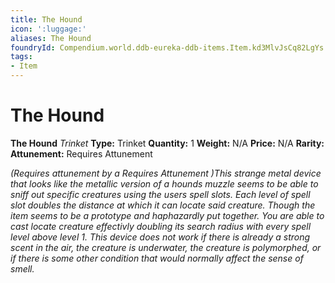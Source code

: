 ```yaml
---
title: The Hound
icon: ':luggage:'
aliases: The Hound
foundryId: Compendium.world.ddb-eureka-ddb-items.Item.kd3MlvJsCq82LgYs
tags:
- Item
---
```


# The Hound

**The Hound**
_Trinket_
**Type:** Trinket
**Quantity:** 1
**Weight:** N/A
**Price:** N/A
**Rarity:** 
**Attunement:** Requires Attunement

*<div class="item-attunement"><i>(Requires attunement by a Requires Attunement )</i>This strange metal device that looks like the metallic version of a hounds muzzle seems to be able to sniff out specific creatures using the users spell slots. Each level of spell slot doubles the distance at which it can locate said creature. Though the item seems to be a prototype and haphazardly put together. You are able to cast locate creature effectivly doubling its search radius with every spell level above level 1. This device does not work if there is already a strong scent in the air, the creature is underwater, the creature is polymorphed, or if there is some other condition that would normally affect the sense of smell.*